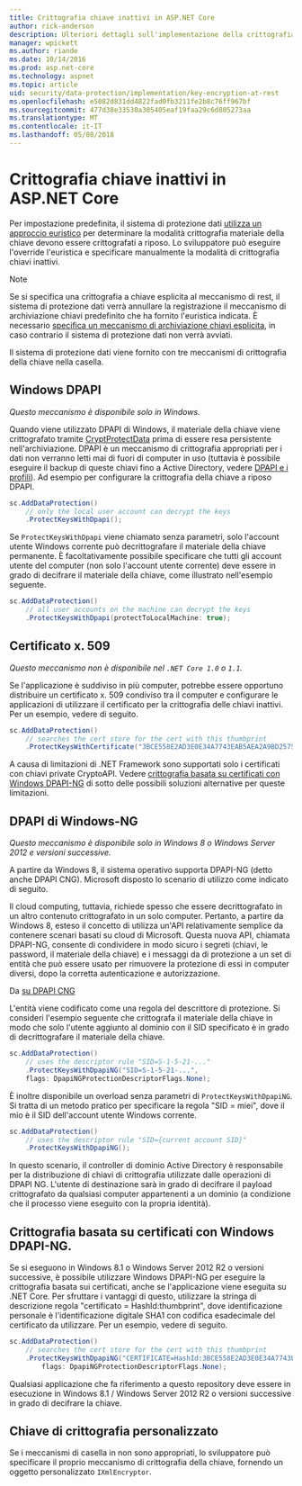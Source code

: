 ```yaml
---
title: Crittografia chiave inattivi in ASP.NET Core
author: rick-anderson
description: Ulteriori dettagli sull'implementazione della crittografia a chiave di protezione dei dati di ASP.NET Core inattivi.
manager: wpickett
ms.author: riande
ms.date: 10/14/2016
ms.prod: asp.net-core
ms.technology: aspnet
ms.topic: article
uid: security/data-protection/implementation/key-encryption-at-rest
ms.openlocfilehash: e5082d831dd4822fad0fb3211fe2b8c76ff967bf
ms.sourcegitcommit: 477d38e33530a305405eaf19faa29c6d805273aa
ms.translationtype: MT
ms.contentlocale: it-IT
ms.lasthandoff: 05/08/2018
---
```

# <a name="key-encryption-at-rest-in-aspnet-core"></a>Crittografia chiave inattivi in ASP.NET Core

<a name="data-protection-implementation-key-encryption-at-rest"></a>

Per impostazione predefinita, il sistema di protezione dati [utilizza un approccio euristico](xref:security/data-protection/configuration/default-settings) per determinare la modalità crittografia materiale della chiave devono essere crittografati a riposo. Lo sviluppatore può eseguire l'override l'euristica e specificare manualmente la modalità di crittografia chiavi inattivi.

> [!NOTE]
> Se si specifica una crittografia a chiave esplicita al meccanismo di rest, il sistema di protezione dati verrà annullare la registrazione il meccanismo di archiviazione chiavi predefinito che ha fornito l'euristica indicata. È necessario [specifica un meccanismo di archiviazione chiavi esplicita](xref:security/data-protection/implementation/key-storage-providers#data-protection-implementation-key-storage-providers), in caso contrario il sistema di protezione dati non verrà avviati.

<a name="data-protection-implementation-key-encryption-at-rest-providers"></a>

Il sistema di protezione dati viene fornito con tre meccanismi di crittografia della chiave nella casella.

## <a name="windows-dpapi"></a>Windows DPAPI

*Questo meccanismo è disponibile solo in Windows.*

Quando viene utilizzato DPAPI di Windows, il materiale della chiave viene crittografato tramite [CryptProtectData](https://msdn.microsoft.com/library/windows/desktop/aa380261(v=vs.85).aspx) prima di essere resa persistente nell'archiviazione. DPAPI è un meccanismo di crittografia appropriati per i dati non verranno letti mai di fuori di computer in uso (tuttavia è possibile eseguire il backup di queste chiavi fino a Active Directory, vedere [DPAPI e i profili](https://support.microsoft.com/kb/309408/#6)). Ad esempio per configurare la crittografia della chiave a riposo DPAPI.

```csharp
sc.AddDataProtection()
    // only the local user account can decrypt the keys
    .ProtectKeysWithDpapi();
```

Se `ProtectKeysWithDpapi` viene chiamato senza parametri, solo l'account utente Windows corrente può decrittografare il materiale della chiave permanente. È facoltativamente possibile specificare che tutti gli account utente del computer (non solo l'account utente corrente) deve essere in grado di decifrare il materiale della chiave, come illustrato nell'esempio seguente.

```csharp
sc.AddDataProtection()
    // all user accounts on the machine can decrypt the keys
    .ProtectKeysWithDpapi(protectToLocalMachine: true);
```

## <a name="x509-certificate"></a>Certificato x. 509

*Questo meccanismo non è disponibile nel `.NET Core 1.0` o `1.1`.*

Se l'applicazione è suddiviso in più computer, potrebbe essere opportuno distribuire un certificato x. 509 condiviso tra il computer e configurare le applicazioni di utilizzare il certificato per la crittografia delle chiavi inattivi. Per un esempio, vedere di seguito.

```csharp
sc.AddDataProtection()
    // searches the cert store for the cert with this thumbprint
    .ProtectKeysWithCertificate("3BCE558E2AD3E0E34A7743EAB5AEA2A9BD2575A0");
```

A causa di limitazioni di .NET Framework sono supportati solo i certificati con chiavi private CryptoAPI. Vedere [crittografia basata su certificati con Windows DPAPI-NG](#data-protection-implementation-key-encryption-at-rest-dpapi-ng) di sotto delle possibili soluzioni alternative per queste limitazioni.

<a name="data-protection-implementation-key-encryption-at-rest-dpapi-ng"></a>

## <a name="windows-dpapi-ng"></a>DPAPI di Windows-NG

*Questo meccanismo è disponibile solo in Windows 8 o Windows Server 2012 e versioni successive.*

A partire da Windows 8, il sistema operativo supporta DPAPI-NG (detto anche DPAPI CNG). Microsoft disposto lo scenario di utilizzo come indicato di seguito.

   Il cloud computing, tuttavia, richiede spesso che essere decrittografato in un altro contenuto crittografato in un solo computer. Pertanto, a partire da Windows 8, esteso il concetto di utilizza un'API relativamente semplice da contenere scenari basati su cloud di Microsoft. Questa nuova API, chiamata DPAPI-NG, consente di condividere in modo sicuro i segreti (chiavi, le password, il materiale della chiave) e i messaggi da di protezione a un set di entità che può essere usato per rimuovere la protezione di essi in computer diversi, dopo la corretta autenticazione e autorizzazione.

   Da [su DPAPI CNG](https://msdn.microsoft.com/library/windows/desktop/hh706794(v=vs.85).aspx)

L'entità viene codificato come una regola del descrittore di protezione. Si consideri l'esempio seguente che crittografa il materiale della chiave in modo che solo l'utente aggiunto al dominio con il SID specificato è in grado di decrittografare il materiale della chiave.

```csharp
sc.AddDataProtection()
    // uses the descriptor rule "SID=S-1-5-21-..."
    .ProtectKeysWithDpapiNG("SID=S-1-5-21-...",
    flags: DpapiNGProtectionDescriptorFlags.None);
```

È inoltre disponibile un overload senza parametri di `ProtectKeysWithDpapiNG`. Si tratta di un metodo pratico per specificare la regola "SID = miei", dove il mio è il SID dell'account utente Windows corrente.

```csharp
sc.AddDataProtection()
    // uses the descriptor rule "SID={current account SID}"
    .ProtectKeysWithDpapiNG();
```

In questo scenario, il controller di dominio Active Directory è responsabile per la distribuzione di chiavi di crittografia utilizzate dalle operazioni di DPAPI NG. L'utente di destinazione sarà in grado di decifrare il payload crittografato da qualsiasi computer appartenenti a un dominio (a condizione che il processo viene eseguito con la propria identità).

## <a name="certificate-based-encryption-with-windows-dpapi-ng"></a>Crittografia basata su certificati con Windows DPAPI-NG.

Se si eseguono in Windows 8.1 o Windows Server 2012 R2 o versioni successive, è possibile utilizzare Windows DPAPI-NG per eseguire la crittografia basata sui certificati, anche se l'applicazione viene eseguita su .NET Core. Per sfruttare i vantaggi di questo, utilizzare la stringa di descrizione regola "certificato = HashId:thumbprint", dove identificazione personale è l'identificazione digitale SHA1 con codifica esadecimale del certificato da utilizzare. Per un esempio, vedere di seguito.

```csharp
sc.AddDataProtection()
    // searches the cert store for the cert with this thumbprint
    .ProtectKeysWithDpapiNG("CERTIFICATE=HashId:3BCE558E2AD3E0E34A7743EAB5AEA2A9BD2575A0",
        flags: DpapiNGProtectionDescriptorFlags.None);
```

Qualsiasi applicazione che fa riferimento a questo repository deve essere in esecuzione in Windows 8.1 / Windows Server 2012 R2 o versioni successive in grado di decifrare la chiave.

## <a name="custom-key-encryption"></a>Chiave di crittografia personalizzato

Se i meccanismi di casella in non sono appropriati, lo sviluppatore può specificare il proprio meccanismo di crittografia della chiave, fornendo un oggetto personalizzato `IXmlEncryptor`.
